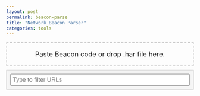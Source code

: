 ```yaml
---
layout: post
permalink: beacon-parse
title: "Network Beacon Parser"
categories: tools
---
```

<style>
    div.wrapper {
        margin: 0, 0, 0, 0;
        max-width: initial;
    }
    #dropArea {
        border: 2px dashed #ccc;
        padding: 20px;
        text-align: center;
        font-size: 18px;
        margin-bottom: 10px;
    }
    #pasteBin {
        opacity: 0.01;
        width: 100%;
        height: 1px;
        overflow: hidden;
    }
    #beaconList {
        max-height: 200px;
        margin-bottom: 10px;
        overflow-y: scroll;
    }
    #filterContainer {
        padding: 10px;
        background-color: #f5f5f5;
        border: 1px solid #ccc;
        margin-bottom: 10px;
    }
    #filterInput {
        padding: 5px;
        font-size: 16px;
        width: 100%;
        box-sizing: border-box;
        
    }
    .urlEntry {
        display: block;
        margin-bottom: 5px;
        word-wrap: break-word;
        overflow-wrap: break-word;
        padding: 5px;
        border: 1px solid #ccc;
        border-radius: 3px;
        overflow: hidden;
        height:24px;
        cursor:pointer;
    }
    .marked {
        background:#cfe8cf75
    }
</style>
<div class="mui-container-fluid beacon-parser-page">
    <div contenteditable="true" id="pasteBin"></div>
    <div id="dropArea">Paste Beacon code or drop .har file here.</div>
    <div id="filterContainer" class="mui-textfield">
        <input type="text" id="filterInput" placeholder="Type to filter URLs">
    </div>
    <div id="beaconList"></div>
    <div id="resultTable"></div>
</div>
<script src="/static/beaconParse.js" type="text/javascript"></script>

